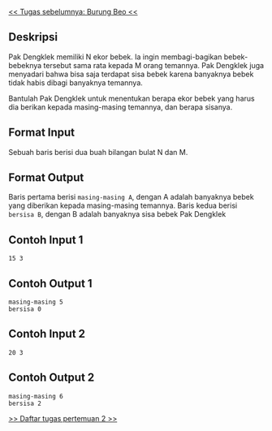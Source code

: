 [&lt;&lt; Tugas sebelumnya: Burung Beo &lt;&lt;](1.2-BurungBeo.md)

## Deskripsi

Pak Dengklek memiliki N ekor bebek. Ia ingin membagi-bagikan bebek-bebeknya tersebut sama rata kepada M orang temannya. Pak Dengklek juga menyadari bahwa bisa saja terdapat sisa bebek karena banyaknya bebek tidak habis dibagi banyaknya temannya.

Bantulah Pak Dengklek untuk menentukan berapa ekor bebek yang harus dia berikan kepada masing-masing temannya, dan berapa sisanya.

## Format Input

Sebuah baris berisi dua buah bilangan bulat N dan M.

## Format Output

Baris pertama berisi `masing-masing A`, dengan A adalah banyaknya bebek yang diberikan kepada masing-masing temannya. Baris kedua berisi `bersisa B`, dengan B adalah banyaknya sisa bebek Pak Dengklek

## Contoh Input 1

```
15 3
```

## Contoh Output 1

```
masing-masing 5
bersisa 0
```

## Contoh Input 2

```
20 3
```

## Contoh Output 2

```
masing-masing 6
bersisa 2
```
[>> Daftar tugas pertemuan 2 >>](Tugas/Kelas%20D/Pertemuan%202/)